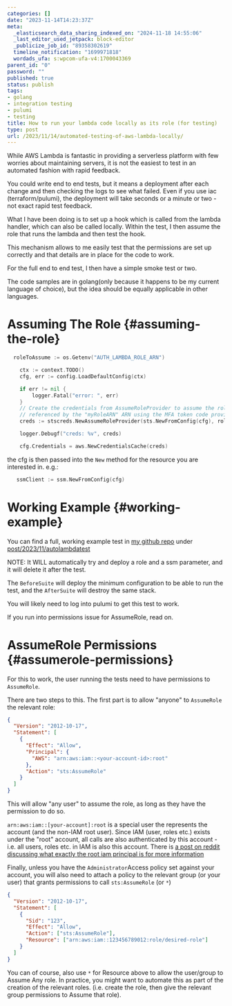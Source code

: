 ```yaml
---
categories: []
date: "2023-11-14T14:23:37Z"
meta:
  _elasticsearch_data_sharing_indexed_on: "2024-11-18 14:55:06"
  _last_editor_used_jetpack: block-editor
  _publicize_job_id: "89358302619"
  timeline_notification: "1699971818"
  wordads_ufa: s:wpcom-ufa-v4:1700043369
parent_id: "0"
password: ""
published: true
status: publish
tags:
- golang
- integration testing
- pulumi
- testing
title: How to run your lambda code locally as its role (for testing)
type: post
url: /2023/11/14/automated-testing-of-aws-lambda-locally/
---
```


While AWS Lambda is fantastic in providing a serverless platform with few
worries about maintaining servers, it is not the easiest to test in an automated
fashion with rapid feedback.

You could write end to end tests, but it means a deployment after each change
and then checking the logs to see what failed. Even if you use iac
(terraform/pulumi), the deployment will take seconds or a minute or two - not
exact rapid test feedback.

What I have been doing is to set up a hook which is called from the lambda
handler, which can also be called locally. Within the test, I then assume the
role that runs the lambda and then test the hook.

This mechanism allows to me easily test that the permissions are set up
correctly and that details are in place for the code to work.

For the full end to end test, I then have a simple smoke test or two.

The code samples are in golang(only because it happens to be my current language
of choice), but the idea should be equally applicable in other languages.

<!--more-->

# Assuming The Role {#assuming-the-role}

```go
  roleToAssume := os.Getenv("AUTH_LAMBDA_ROLE_ARN")

    ctx := context.TODO()
    cfg, err := config.LoadDefaultConfig(ctx)

    if err != nil {
        logger.Fatal("error: ", err)
    }
    // Create the credentials from AssumeRoleProvider to assume the role
    // referenced by the "myRoleARN" ARN using the MFA token code provided.
    creds := stscreds.NewAssumeRoleProvider(sts.NewFromConfig(cfg), roleToAssume)

    logger.Debugf("creds: %v", creds)

    cfg.Credentials = aws.NewCredentialsCache(creds)
```

the cfg is then passed into the `New` method for the resource you are interested
in. e.g.:

```go
   ssmClient := ssm.NewFromConfig(cfg)
```

# Working Example {#working-example}

You can find a full, working example test in
[my github repo](https://github.com/drone-ah/wordsonsand) under
[post/2023/11/autolambdatest](https://github.com/drone-ah/wordsonsand/tree/main/post/2023/11/autolambdatest)

NOTE: It WILL automatically try and deploy a role and a ssm parameter, and it
will delete it after the test.

The `BeforeSuite` will deploy the minimum configuration to be able to run the
test, and the `AfterSuite` will destroy the same stack.

You will likely need to log into pulumi to get this test to work.

If you run into permissions issue for AssumeRole, read on.

# AssumeRole Permissions {#assumerole-permissions}

For this to work, the user running the tests need to have permissions to
`AssumeRole`.

There are two steps to this. The first part is to allow \"anyone\" to
`AssumeRole` the relevant role:

```json
{
  "Version": "2012-10-17",
  "Statement": [
    {
      "Effect": "Allow",
      "Principal": {
        "AWS": "arn:aws:iam::<your-account-id>:root"
      },
      "Action": "sts:AssumeRole"
    }
  ]
}
```

This will allow \"any user\" to assume the role, as long as they have the
permission to do so.

`arn:aws:iam::[your-account]:root` is a special user the represents the account
(and the non-IAM root user). Since IAM (user, roles etc.) exists under the
\"root\" account, all calls are also authenticated by this account - i.e. all
users, roles etc. in IAM is also this account. There is
[a post on reddit discussing what exactly the root iam principal is for more information](https://www.reddit.com/r/aws/comments/oorjl2/what_exactly_is_the_root_iam_principal/)

Finally, unless you have the `Administrator`Access policy set against your
account, you will also need to attach a policy to the relevant group (or your
user) that grants permissions to call `sts:AssumeRole` (or `*`)

```json
{
  "Version": "2012-10-17",
  "Statement": [
    {
      "Sid": "123",
      "Effect": "Allow",
      "Action": ["sts:AssumeRole"],
      "Resource": ["arn:aws:iam::123456789012:role/desired-role"]
    }
  ]
}
```

You can of course, also use `*` for Resource above to allow the user/group to
Assume Any role. In practice, you might want to automate this as part of the
creation of the relevant roles. (i.e. create the role, then give the relevant
group permissions to Assume that role).
